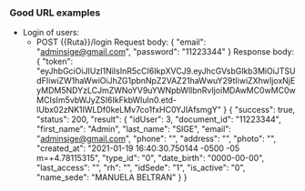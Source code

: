 ### Good URL examples
* Login of users:
    * POST {{Ruta}}/login
    Request body:
    {
      "email": "adminsige@gmail.com",
      "password": "11223344"
    }
    Response body:
    {
        "token": "eyJhbGciOiJIUzI1NiIsInR5cCI6IkpXVCJ9.eyJhcGVsbGlkb3MiOiJTSUdFIiwiZW1haWwiOiJhZG1pbnNpZ2VAZ21haWwuY29tIiwiZXhwIjoxNjEyMDM5NDYzLCJmZWNoYV9uYWNpbWllbnRvIjoiMDAwMC0wMC0wMCIsIm5vbWJyZSI6IkFkbWluIn0.etd-lUbx02zNK1IWLDf0keLMv7co1fxHC0YJIAfsmgY"
    }
    {
        "success": true,
        "status": 200,
        "result": {
            "idUser": 3,
            "document_id": "11223344",
            "first_name": "Admin",
            "last_name": "SIGE",
            "email": "adminsige@gmail.com",
            "phone": "",
            "address": "",
            "photo": "",
            "created_at": "2021-01-19 16:40:30.750144 -0500 -05 m=+4.78115315",
            "type_id": "0",
            "date_birth": "0000-00-00",
            "last_access": "",
            "rh": "",
            "idSede": "1",
            "is_active": "0",
            "name_sede": "MANUELA BELTRAN"
        }
    }
<!-- * List of users:
    * GET {{Ruta}}/api/users/users.json
* Filtering is a query:
    * GET {{Ruta}}/api/v1/magazines.json?year=2011&sort=desc
    * GET {{Ruta}}/api/v1/magazines.json?topic=economy&year=2011
* A single magazine in JSON format:
    * GET {{Ruta}}/api/v1/magazines/1234.json
* All articles in (or belonging to) this magazine:
    * GET {{Ruta}}/api/v1/magazines/1234/articles.json
* All articles in this magazine in XML format:
    * GET {{Ruta}}/api/v1/magazines/1234/articles.xml
* Specify optional fields in a comma separated list:
    * GET {{Ruta}}/api/v1/magazines/1234.json?fields=title,subtitle,date
* Add a new article to a particular magazine:
    * POST {{Ruta}}/api/v1/magazines/1234/articles -->

<!-- ### Bad URL examples
* Non-plural noun:
    * {{Ruta}}/magazine
    * {{Ruta}}/magazine/1234
    * {{Ruta}}/publisher/magazine/1234
* Verb in URL:
    * {{Ruta}}/magazine/1234/create
* Filter outside of query string
    * {{Ruta}}/magazines/2011/desc

## Request & Response Examples

### API Resources

  - [GET /magazines](#get-magazines)
  - [GET /magazines/[id]](#get-magazinesid)
  - [POST /magazines/[id]/articles](#post-magazinesidarticles)

### GET /magazines

Example: {{Ruta}}/api/v1/magazines.json

Response body:

    {
        "metadata": {
            "resultset": {
                "count": 123,
                "offset": 0,
                "limit": 10
            }
        },
        "results": [
            {
                "id": "1234",
                "type": "magazine",
                "title": "Public Water Systems",
                "tags": [
                    {"id": "125", "name": "Environment"},
                    {"id": "834", "name": "Water Quality"}
                ],
                "created": "1231621302"
            },
            {
                "id": 2351,
                "type": "magazine",
                "title": "Public Schools",
                "tags": [
                    {"id": "125", "name": "Elementary"},
                    {"id": "834", "name": "Charter Schools"}
                ],
                "created": "126251302"
            }
            {
                "id": 2351,
                "type": "magazine",
                "title": "Public Schools",
                "tags": [
                    {"id": "125", "name": "Pre-school"},
                ],
                "created": "126251302"
            }
        ]
    }

### GET /magazines/[id]

Example: {{Ruta}}/api/v1/magazines/[id].json

Response body:

    {
        "id": "1234",
        "type": "magazine",
        "title": "Public Water Systems",
        "tags": [
            {"id": "125", "name": "Environment"},
            {"id": "834", "name": "Water Quality"}
        ],
        "created": "1231621302"
    }



### POST /magazines/[id]/articles

Example: Create – POST  {{Ruta}}/api/v1/magazines/[id]/articles

Request body:

    [
        {
            "title": "Raising Revenue",
            "author_first_name": "Jane",
            "author_last_name": "Smith",
            "author_email": "jane.smith@example.gov",
            "year": "2012",
            "month": "August",
            "day": "18",
            "text": "Lorem ipsum dolor sit amet, consectetur adipiscing elit. Etiam eget ante ut augue scelerisque ornare. Aliquam tempus rhoncus quam vel luctus. Sed scelerisque fermentum fringilla. Suspendisse tincidunt nisl a metus feugiat vitae vestibulum enim vulputate. Quisque vehicula dictum elit, vitae cursus libero auctor sed. Vestibulum fermentum elementum nunc. Proin aliquam erat in turpis vehicula sit amet tristique lorem blandit. Nam augue est, bibendum et ultrices non, interdum in est. Quisque gravida orci lobortis... "
        }
    ]
http://stackoverflow.com -->
